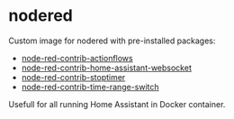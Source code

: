 # nodered

Custom image for nodered with pre-installed packages:
* [node-red-contrib-actionflows](https://flows.nodered.org/node/node-red-contrib-actionflows)
* [node-red-contrib-home-assistant-websocket](https://flows.nodered.org/node/node-red-contrib-home-assistant-websocket)
* [node-red-contrib-stoptimer](https://flows.nodered.org/node/node-red-contrib-stoptimer)
* [node-red-contrib-time-range-switch](https://flows.nodered.org/node/node-red-contrib-time-range-switch)

Usefull for all running Home Assistant in Docker container.